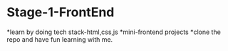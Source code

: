 # Stage-1-FrontEnd
*learn by doing
tech stack-html,css,js
*mini-frontend projects
*clone the repo and have fun learning with me.
